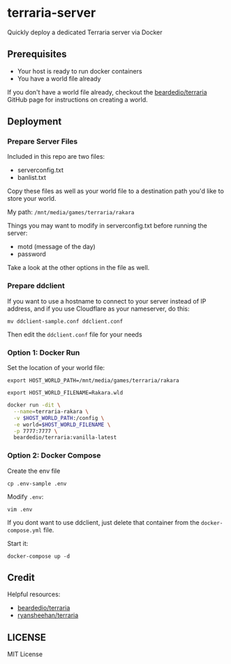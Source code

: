 # terraria-server

Quickly deploy a dedicated Terraria server via Docker

## Prerequisites

- Your host is ready to run docker containers
- You have a world file already

If you don't have a world file already, checkout the [beardedio/terraria](https://github.com/beardedio/terraria) GitHub page for instructions on creating a world.

## Deployment

### Prepare Server Files

Included in this repo are two files:

- serverconfig.txt
- banlist.txt

Copy these files as well as your world file to a destination path you'd like to store your world.

My path: `/mnt/media/games/terraria/rakara`

Things you may want to modify in serverconfig.txt before running the server:

- motd (message of the day)
- password

Take a look at the other options in the file as well.

### Prepare ddclient

If you want to use a hostname to connect to your server instead of IP address, and if you use Cloudflare as your nameserver, do this:

`mv ddclient-sample.conf ddclient.conf`

Then edit the `ddclient.conf` file for your needs

### Option 1: Docker Run

Set the location of your world file:

`export HOST_WORLD_PATH=/mnt/media/games/terraria/rakara`

`export HOST_WORLD_FILENAME=Rakara.wld`

```sh
docker run -dit \
  --name=terraria-rakara \
  -v $HOST_WORLD_PATH:/config \
  -e world=$HOST_WORLD_FILENAME \
  -p 7777:7777 \
  beardedio/terraria:vanilla-latest
```

### Option 2: Docker Compose

Create the env file

`cp .env-sample .env`

Modify `.env`:

`vim .env`

If you dont want to use ddclient, just delete that container from the `docker-compose.yml` file.

Start it:

`docker-compose up -d`

## Credit

Helpful resources:

- [beardedio/terraria](https://hub.docker.com/r/beardedio/terraria/)
- [ryansheehan/terraria](https://github.com/ryansheehan/terraria)

## LICENSE

MIT License
